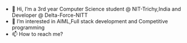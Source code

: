 - 👋 Hi, I’m a 3rd year Computer Science student @ NIT-Trichy,India and Developer @ Delta-Force-NITT
- 👀 I’m interested in AIML,Full stack development and Competitive programming
- 📫 How to reach me?
